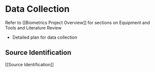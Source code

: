 # Data Collection

Refer to [[Biometrics Project Overview]] for sections on Equipment and Tools and Literature Review

- Detailed plan for data collection

## Source Identification
[[Source Identification]]

